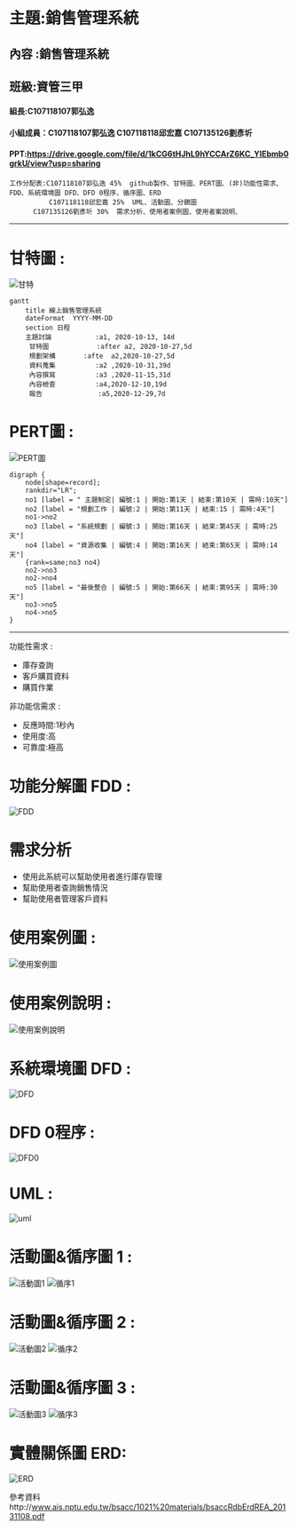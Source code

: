 # 主題:銷售管理系統

## 內容 :銷售管理系統
## 班級:資管三甲
#### 組長:C107118107郭弘逸
#### 小組成員：C107118107郭弘逸 C107118118邱宏嘉 C107135126劉彥圻
#### PPT:https://drive.google.com/file/d/1kCG6tHJhL9hYCCArZ6KC_YIEbmb0grkU/view?usp=sharing
```
工作分配表:C107118107郭弘逸 45%  github製作、甘特圖、PERT圖、(非)功能性需求、FDD、系統環境圖 DFD、DFD 0程序、循序圖、ERD
          C107118118邱宏嘉 25%  UML、活動圖、分鏡圖
	  C107135126劉彥圻 30%  需求分析、使用者案例圖、使用者案說明、
```
 ***




 
 
# 甘特圖 :

![甘特](甘特.PNG "甘特")
```
gantt
    title 線上銷售管理系統
    dateFormat  YYYY-MM-DD
    section 日程
    主題討論           :a1, 2020-10-13, 14d
     甘特圖            :after a2, 2020-10-27,5d
     規劃架構       :afte  a2,2020-10-27,5d
     資料蒐集          :a2 ,2020-10-31,39d
     內容撰寫          :a3 ,2020-11-15,31d
     內容檢查          :a4,2020-12-10,19d
     報告              :a5,2020-12-29,7d   

```
 




# PERT圖 :


![PERT圖](PERT圖.PNG "PERT圖")

```graphviz
digraph {
	node[shape=record];
	rankdir="LR";
    no1 [label = " 主題制定| 編號:1 | 開始:第1天 | 結束:第10天 | 需時:10天"]
    no2 [label = "規劃工作 | 編號:2 | 開始:第11天 | 結束:15 | 需時:4天"]
    no1->no2
    no3 [label = "系統規劃 | 編號:3 | 開始:第16天 | 結束:第45天 | 需時:25天"]
    no4 [label = "資源收集 | 編號:4 | 開始:第16天 | 結束:第65天 | 需時:14天"]
    {rank=same;no3 no4}
    no2->no3
    no2->no4
    no5 [label = "最後整合 | 編號:5 | 開始:第66天 | 結束:第95天 | 需時:30天"]
    no3->no5
    no4->no5
}
```
 *** 
 功能性需求 : 
 * 庫存查詢
 * 客戶購買資料
 * 購買作業
 
 非功能信需求 :
 * 反應時間:1秒內
 * 使用度:高
 * 可靠度:極高

# 功能分解圖 FDD :
![FDD](FDD.JPG "FDD")

# 需求分析
* 使用此系統可以幫助使用者進行庫存管理
* 幫助使用者查詢銷售情況
* 幫助使用者管理客戶資料

# 使用案例圖 :
![使用案例圖](使用案例圖.png "使用案例圖")

# 使用案例說明 :
![使用案例說明](使用案例說明.png "使用案例說明")

# 系統環境圖 DFD :
![DFD](DFD.png "DFD")

# DFD 0程序 :
![DFD0](DFD0.png "DFD0")

# UML :
![uml](uml.png "uml")

# 活動圖&循序圖 1 :
![活動圖1](活動圖1.jpg "活動圖1")
![循序1](循序1.PNG "循序1")

# 活動圖&循序圖 2 :
![活動圖2](活動圖2.jpg "活動圖2")
![循序2](循序2.PNG "循序2")

# 活動圖&循序圖 3 :
![活動圖3](活動圖3.jpg "活動圖3")
![循序3](循序3.PNG "循序3")

# 實體關係圖 ERD:
![ERD](ERD.PNG "ERD")


參考資料http://www.ais.nptu.edu.tw/bsacc/1021%20materials/bsaccRdbErdREA_20131108.pdf
